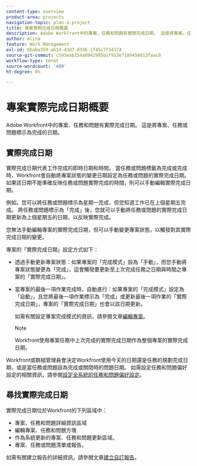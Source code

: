 ```yaml
---
content-type: overview
product-area: projects
navigation-topic: plan-a-project
title: 專案實際完成日期概要
description: Adobe Workfront中的專案、任務和問題有實際完成日期。 這是將專案、任務或問題標示為完成的日期。
author: Alina
feature: Work Management
exl-id: 0baba359-a61d-43d7-8336-1f45c7f34374
source-git-commit: c593eab154a0942995b1f913e7189450913faac0
workflow-type: tm+mt
source-wordcount: '489'
ht-degree: 0%

---
```


# 專案實際完成日期概要

Adobe Workfront中的專案、任務和問題有實際完成日期。 這是將專案、任務或問題標示為完成的日期。

## 實際完成日期

實際完成日期代表工作完成的即時日期和時間。 當任務或問題標籤為完成或完成時，Workfront會自動將專案狀態的變更日期設定為任務或問題的實際完成日期。 如果該日期不能準確反映任務或問題實際完成的時間，則可以手動編輯實際完成日期。

例如，您可以將任務或問題標示為星期一完成，但您知道工作已在上個星期五完成。 將任務或問題標示為「完成」後，您就可以手動將任務或問題的實際完成日期更新為上個星期五的日期，以反映實際完成。

您無法手動編輯專案的實際完成日期，但可以手動變更專案狀態，以觸發對其實際完成日期的變更。

專案的「實際完成日期」設定方式如下：

* 透過手動更新專案狀態：如果專案的「完成模式」設為「手動」，而您手動將專案狀態變更為「完成」，這會觸發要更新至上次完成任務之日期與時間之專案的「實際完成日期」。
* 當專案的最後一項作業完成時，自動進行：如果專案的「完成模式」設定為「自動」，且您將最後一項作業標示為「完成」或更新最後一項作業的「實際完成日期」，專案的「實際完成日期」也會以該日期更新。

  如需有關設定專案完成模式的資訊，請參閱文章[編輯專案](../../../manage-work/projects/manage-projects/edit-projects.md)。

  >[!NOTE]
  >
  >Workfront使用專案任務中上次完成的實際完成日期作為整個專案的實際完成日期。

Workfront或群組管理員會決定Workfront使用今天的日期還是任務的規劃完成日期，或是當任務或問題設為完成或關閉時的問題日期。 如需設定任務和問題偏好設定的相關資訊，請參閱[設定全系統的任務和問題偏好設定](../../../administration-and-setup/set-up-workfront/configure-system-defaults/set-task-issue-preferences.md)。

<!--this statement is confusing, not sure what it is referring to, so I am drafting this for now: The value for the Actual Completion Date is always what is considered the current date and time.-->



## 尋找實際完成日期

實際完成日期位於Workfront的下列區域中：

* 專案、任務和問題詳細資訊區域
* 編輯專案、任務和問題方塊
* 作為系統更新的專案、任務和問題更新區域。
* 專案、任務或問題清單或報告。

如需有關建立報告的詳細資訊，請參閱文章[建立自訂報告](../../../reports-and-dashboards/reports/creating-and-managing-reports/create-custom-report.md)。
